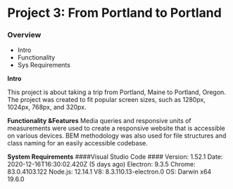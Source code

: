 # Project 3: From Portland to Portland

### Overview
* Intro
* Functionality
* Sys Requirements

**Intro**

This project is about taking a trip from Portland, Maine to Portland, Oregon. The project was created to fit popular screen sizes, such as 1280px, 1024px, 768px, and 320px. 

**Functionality &Features**
Media queries and responsive units of measurements were used to create a responsive website that is accessible on various devices. BEM methodology was also used for file structures and class naming for an easily accessible codebase. 

**System Requirements**
####Visual Studio Code ####
Version: 1.52.1
Date: 2020-12-16T16:30:02.420Z (5 days ago)
Electron: 9.3.5
Chrome: 83.0.4103.122
Node.js: 12.14.1
V8: 8.3.110.13-electron.0
OS: Darwin x64 19.6.0